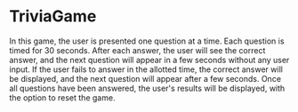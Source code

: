 # TriviaGame
In this game, the user is presented one question at a time. 
Each question is timed for 30 seconds.
After each answer, the user will see the correct answer, and the next question will appear in a few seconds without any user input.
If the user fails to answer in the allotted time, the correct answer will be displayed, and the next question will appear after a few seconds.
Once all questions have been answered, the user's results will be displayed, with the option to reset the game.
